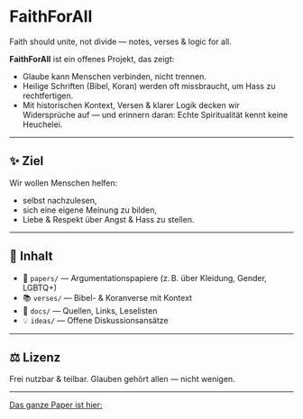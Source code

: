 # FaithForAll
Faith should unite, not divide — notes, verses &amp; logic for all.

**FaithForAll** ist ein offenes Projekt, das zeigt:
- Glaube kann Menschen verbinden, nicht trennen.
- Heilige Schriften (Bibel, Koran) werden oft missbraucht, um Hass zu rechtfertigen.
- Mit historischen Kontext, Versen & klarer Logik decken wir Widersprüche auf — und erinnern daran: Echte Spiritualität kennt keine Heuchelei.

---

## ✨ Ziel
Wir wollen Menschen helfen:
- selbst nachzulesen,
- sich eine eigene Meinung zu bilden,
- Liebe & Respekt über Angst & Hass zu stellen.

---

## 📂 Inhalt
- 📜 `papers/` — Argumentationspapiere (z. B. über Kleidung, Gender, LGBTQ+)
- 📚 `verses/` — Bibel- & Koranverse mit Kontext
- 📝 `docs/` — Quellen, Links, Leselisten
- 💡 `ideas/` — Offene Diskussionsansätze

---

## ⚖️ Lizenz
Frei nutzbar & teilbar. Glauben gehört allen — nicht wenigen.

---

[Das ganze Paper ist hier:](README2.md)
